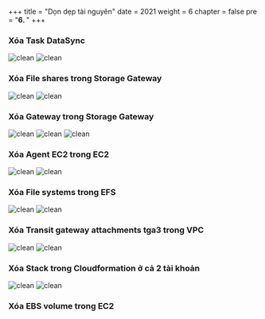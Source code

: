 +++
title = "Dọn dẹp tài nguyên"
date = 2021
weight = 6
chapter = false
pre = "<b>6. </b>"
+++
### Xóa Task DataSync
![clean](/public/images/6.clean/6.1.png)
![clean](/public/images/6.clean/6.2.png)
### Xóa File shares trong Storage Gateway
![clean](/public/images/6.clean/6.3.png)
![clean](/public/images/6.clean/6.4.png)
### Xóa Gateway trong Storage Gateway
![clean](/public/images/6.clean/6.5.png)
![clean](/public/images/6.clean/6.6.png)
![clean](/public/images/6.clean/6.7.png)
### Xóa Agent EC2 trong EC2 
![clean](/public/images/6.clean/6.8.png)
![clean](/public/images/6.clean/6.9.png)
### Xóa File systems trong EFS
![clean](/public/images/6.clean/6.10.png)
![clean](/public/images/6.clean/6.11.png)
### Xóa Transit gateway attachments tga3 trong VPC
![clean](/public/images/6.clean/6.12.png)
![clean](/public/images/6.clean/6.13.png)
### Xóa Stack trong Cloudformation ở cả 2 tài khoản 
![clean](/public/images/6.clean/6.14.png)
![clean](/public/images/6.clean/6.15.png)
### Xóa EBS volume trong EC2